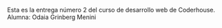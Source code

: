 Esta es la entrega número 2 del curso de desarrollo web de Coderhouse. Alumna: Odaia Grinberg Menini
